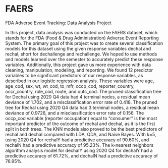 # FAERS
FDA Adverse Event Tracking: Data Analysis Project

In this project, data analysis was conducted on the FAERS dataset, which stands for the FDA (Food & Drug Administration) Adverse Event Reporting System. The primary goal of this project was to create several classification models for this dataset using the given response variables dechal and rechal, short for dechallenge and rechallenge. We hoped to use methods and models learned over the semester to accurately predict these response variables. Additionally, this project gave us more experience with data cleaning, manipulation, modeling, and reporting. We found 12 predictor variables to be significant predictors of our response variables, as described in our logistic regression analysis. These variables were age, age_cod, sex, wt, wt_cod, to_mfr, occp_cod, reporter_country, occr_country, role_cod, route, and outc_cod. The pruned classification tree for Dechal using 2020 Q4 data had 4 terminal nodes, a residual mean deviance of 1.702, and a misclassification error rate of 0.418. The pruned tree for Rechal using 2020 Q4 data had 3 terminal nodes, a residual mean deviance of 0.9726, and a misclassification error rate of 0.156. The occp_cod variable (reporter occupation) equal to “consumer” is the most important predictor of the outcome of rechal and dechal, as it is the first split in both trees. The KNN models also proved to be the best predictors of rechal and dechal compared with LDA, QDA, and Naive Bayes. With k=5, using 2020 Q4 for rechalY had a predictive accuracy of 90.60%, and rechalN had a predictive accuracy of 95.23%. The k-nearest neighbors algorithm analysis model for dechalY using 2020 Q4 for dechalY had a predictive accuracy of 61.72%, and dechalN had a predictive accuracy of 76.95%. 
